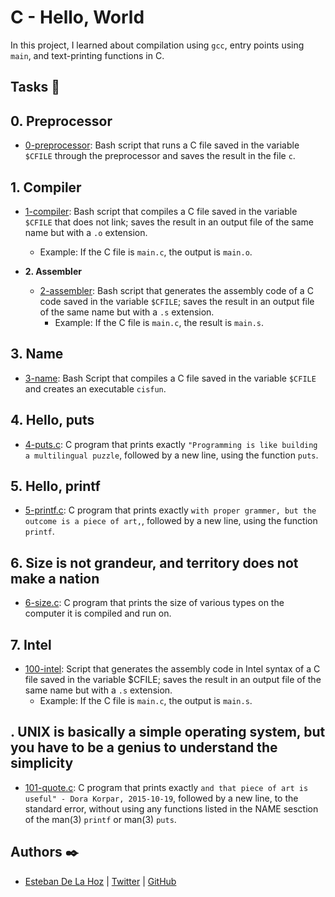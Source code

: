 # C - Hello, World

In this project, I learned about compilation using `gcc`, entry
points using `main`, and text-printing functions in C.

## Tasks :page_with_curl:

## 0. Preprocessor
  * [0-preprocessor](./0-preprocessor): Bash script that runs a C file saved in the
  variable `$CFILE` through the preprocessor and saves the result in the file `c`.

## 1. Compiler
  * [1-compiler](./1-compiler): Bash script that compiles a C file saved in the
  variable `$CFILE` that does not link; saves the result in an output file of the
  same name but with a `.o` extension.
    * Example: If the C file is `main.c`, the output is `main.o`.

* **2. Assembler**
  * [2-assembler](./2-assembler): Bash script that generates the assembly code of a
  C code saved in the variable `$CFILE`; saves the result in an output file of the
  same name but with a `.s` extension.
    * Example: If the C file is `main.c`, the result is `main.s`.

## 3. Name
  * [3-name](./3-name): Bash Script that compiles a C file saved in the variable
  `$CFILE` and creates an executable `cisfun`.

## 4. Hello, puts
  * [4-puts.c](./4-puts.c): C program that prints exactly `"Programming is like building
  a multilingual puzzle`, followed by a new line, using the function `puts`.

## 5. Hello, printf
  * [5-printf.c](./5-printf.c): C program that prints exactly `with proper grammer, but
  the outcome is a piece of art,`, followed by a new line, using the function `printf`.

## 6. Size is not grandeur, and territory does not make a nation
  * [6-size.c](./6-size.c): C program that prints the size of various types on the computer
  it is compiled and run on.

## 7. Intel
  * [100-intel](./100-intel): Script that generates the assembly code in Intel syntax of a
  C file saved in the variable $CFILE; saves the result in an output file of the same name
  but with a `.s` extension.
    * Example: If the C file is `main.c`, the output is `main.s`.

## . UNIX is basically a simple operating system, but you have to be a genius to understand the simplicity
  * [101-quote.c](./101-quote.c): C program that prints exactly `and that piece of art is
  useful" - Dora Korpar, 2015-10-19`, followed by a new line, to the standard error,
  without using any functions listed in the NAME sesction of the man(3) `printf` or man(3)
  `puts`.

## Authors :black_nib:

- [Esteban De La Hoz](https://www.linkedin.com/in/esteban-de-la-hoz-romero-b6270017b/) | [Twitter](https://twitter.com/Esteban18911) | [GitHub](https://github.com/Esteban18911)
